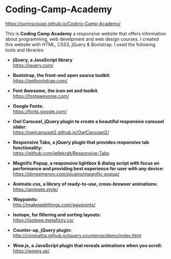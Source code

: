 # Coding-Camp-Academy
https://sorinscouse.github.io/Coding-Camp-Academy/

This is **Coding Camp Academy** a responsive website that offers information about programming, web develpment and web design courses. I created this website with HTML, CSS3, jQuery & Bootstrap. I used the following tools and libraries:

* **jQuery, a JavaScript library** <br> 
https://jquery.com/

* **Bootstrap, the front-end open source toolkit:** <br> 
https://getbootstrap.com/

* **Font Awesome, the icon set and toolkit.** <br> 
https://fontawesome.com/

* **Google Fonts:** <br> 
https://fonts.google.com/

* **Owl Carousel, jQuery plugin to create a beautiful responsive carousel slider:** <br> 
https://owlcarousel2.github.io/OwlCarousel2/

* **Responsive Tabs, a jQuery plugin that provides responsive tab functionality:** <br> 
https://github.com/jellekralt/Responsive-Tabs

* **Magnific Popup, a responsive lightbox & dialog script with focus on performance and providing best experience for user with any device:** <br> 
https://dimsemenov.com/plugins/magnific-popup/

* **Animate.css,  a library of ready-to-use, cross-browser animations:** <br> 
https://animate.style/

* **Waypoints:** <br> 
http://imakewebthings.com/waypoints/

* **Isotope, for filtering and sorting layouts:** <br> 
https://isotope.metafizzy.co/

* **Counter-up, jQuery plugin:** <br> 
http://ciromattia.github.io/jquery.counterup/demo/index.html

* **Wow.js, a JavaScript plugin that reveals animations when you scroll:** <br>
https://wowjs.uk/
